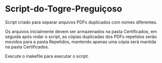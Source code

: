 # Script-do-Togre-Preguiçoso
Script criado para separar arquivos PDFs duplicados com nomes diferentes.

Os arquivos inicialmente devem ser armazenados na pasta Certificados, em seguida após rodar o script, as cópias duplicadas dos PDFs repetidos serão movidos para a pasta Repetidos, mantendo apenas uma cópia será mantida na pasta Certificados.


Execute o makefile para executar o script.
